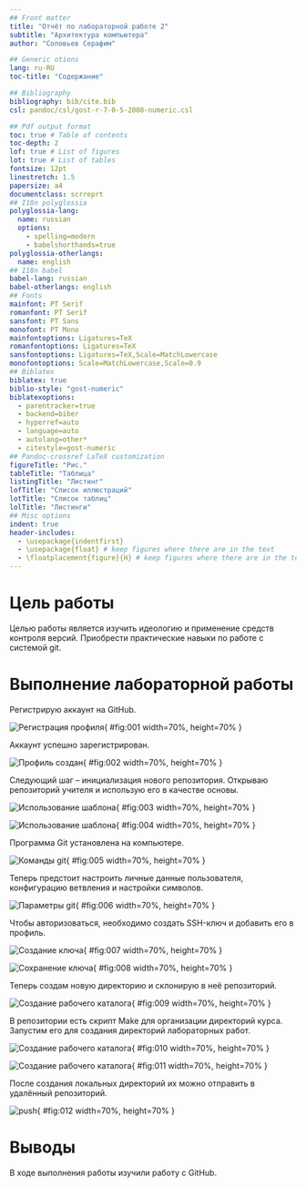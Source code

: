 ```yaml
---
## Front matter
title: "Отчёт по лабораторной работе 2"
subtitle: "Архитектура компьютера"
author: "Соловьев Серафим"

## Generic otions
lang: ru-RU
toc-title: "Содержание"

## Bibliography
bibliography: bib/cite.bib
csl: pandoc/csl/gost-r-7-0-5-2008-numeric.csl

## Pdf output format
toc: true # Table of contents
toc-depth: 2
lof: true # List of figures
lot: true # List of tables
fontsize: 12pt
linestretch: 1.5
papersize: a4
documentclass: scrreprt
## I18n polyglossia
polyglossia-lang:
  name: russian
  options:
	- spelling=modern
	- babelshorthands=true
polyglossia-otherlangs:
  name: english
## I18n babel
babel-lang: russian
babel-otherlangs: english
## Fonts
mainfont: PT Serif
romanfont: PT Serif
sansfont: PT Sans
monofont: PT Mono
mainfontoptions: Ligatures=TeX
romanfontoptions: Ligatures=TeX
sansfontoptions: Ligatures=TeX,Scale=MatchLowercase
monofontoptions: Scale=MatchLowercase,Scale=0.9
## Biblatex
biblatex: true
biblio-style: "gost-numeric"
biblatexoptions:
  - parentracker=true
  - backend=biber
  - hyperref=auto
  - language=auto
  - autolang=other*
  - citestyle=gost-numeric
## Pandoc-crossref LaTeX customization
figureTitle: "Рис."
tableTitle: "Таблица"
listingTitle: "Листинг"
lofTitle: "Список иллюстраций"
lotTitle: "Список таблиц"
lolTitle: "Листинги"
## Misc options
indent: true
header-includes:
  - \usepackage{indentfirst}
  - \usepackage{float} # keep figures where there are in the text
  - \floatplacement{figure}{H} # keep figures where there are in the text
---
```


# Цель работы

Целью работы является изучить идеологию и применение средств контроля версий. Приобрести практические навыки по работе с системой git.

# Выполнение лабораторной работы

Регистрирую аккаунт на GitHub.

![Регистрация профиля](image/01.png){ #fig:001 width=70%, height=70% }

Аккаунт успешно зарегистрирован.

![Профиль создан](image/02.png){ #fig:002 width=70%, height=70% }

Следующий шаг – инициализация нового репозитория. Открываю репозиторий учителя и использую его в качестве основы.

![Использование шаблона](image/03.png){ #fig:003 width=70%, height=70% }

![Использование шаблона](image/04.png){ #fig:004 width=70%, height=70% }

Программа Git установлена на компьютере.

![Команды git](image/05.png){ #fig:005 width=70%, height=70% }

Теперь предстоит настроить личные данные пользователя, конфигурацию ветвления и настройки символов.

![Параметры git](image/06.png){ #fig:006 width=70%, height=70% }

Чтобы авторизоваться, необходимо создать SSH-ключ и добавить его в профиль.

![Создание ключа](image/07.png){ #fig:007 width=70%, height=70% }

![Сохранение ключа](image/08.png){ #fig:008 width=70%, height=70% }

Теперь создам новую директорию и склонирую в неё репозиторий.

![Создание рабочего каталога](image/09.png){ #fig:009 width=70%, height=70% }

В репозитории есть скрипт Make для организации директорий курса. 
Запустим его для создания директорий лабораторных работ.

![Создание рабочего каталога](image/10.png){ #fig:010 width=70%, height=70% }

![Создание рабочего каталога](image/11.png){ #fig:011 width=70%, height=70% }

После создания локальных директорий их можно отправить в удалённый репозиторий.

![push](image/12.png){ #fig:012 width=70%, height=70% }

# Выводы

В ходе выполнения работы изучили работу с GitHub.

